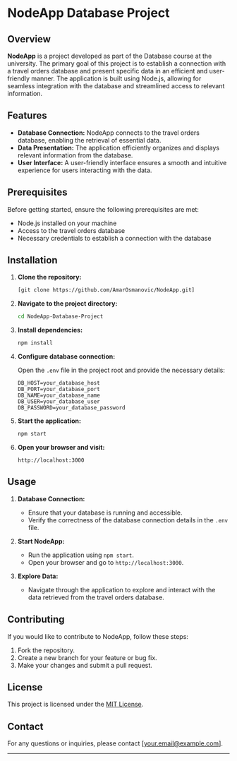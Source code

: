 # NodeApp Database Project

## Overview

**NodeApp** is a project developed as part of the Database course at the university. The primary goal of this project is to establish a connection with a travel orders database and present specific data in an efficient and user-friendly manner. The application is built using Node.js, allowing for seamless integration with the database and streamlined access to relevant information.

## Features

- **Database Connection:** NodeApp connects to the travel orders database, enabling the retrieval of essential data.
- **Data Presentation:** The application efficiently organizes and displays relevant information from the database.
- **User Interface:** A user-friendly interface ensures a smooth and intuitive experience for users interacting with the data.

## Prerequisites

Before getting started, ensure the following prerequisites are met:

- Node.js installed on your machine
- Access to the travel orders database
- Necessary credentials to establish a connection with the database

## Installation

1. **Clone the repository:**

    ```bash
    [git clone https://github.com/AmarOsmanovic/NodeApp.git]
    ```

2. **Navigate to the project directory:**

    ```bash
    cd NodeApp-Database-Project
    ```

3. **Install dependencies:**

    ```bash
    npm install
    ```

4. **Configure database connection:**

    Open the `.env` file in the project root and provide the necessary details:

    ```env
    DB_HOST=your_database_host
    DB_PORT=your_database_port
    DB_NAME=your_database_name
    DB_USER=your_database_user
    DB_PASSWORD=your_database_password
    ```

5. **Start the application:**

    ```bash
    npm start
    ```

6. **Open your browser and visit:**

    ```
    http://localhost:3000
    ```

## Usage

1. **Database Connection:**
   - Ensure that your database is running and accessible.
   - Verify the correctness of the database connection details in the `.env` file.

2. **Start NodeApp:**
   - Run the application using `npm start`.
   - Open your browser and go to `http://localhost:3000`.

3. **Explore Data:**
   - Navigate through the application to explore and interact with the data retrieved from the travel orders database.

## Contributing

If you would like to contribute to NodeApp, follow these steps:

1. Fork the repository.
2. Create a new branch for your feature or bug fix.
3. Make your changes and submit a pull request.

## License

This project is licensed under the [MIT License](LICENSE).

## Contact

For any questions or inquiries, please contact [your.email@example.com].

---
